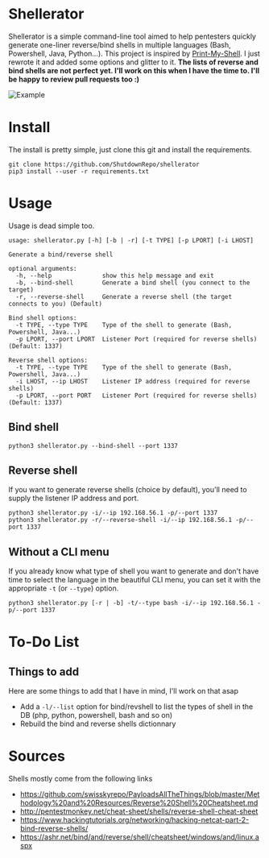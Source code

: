 # Shellerator
  Shellerator is a simple command-line tool aimed to help pentesters quickly generate one-liner reverse/bind shells in multiple languages (Bash, Powershell, Java, Python...).
  This project is inspired by [Print-My-Shell](https://github.com/sameera-madushan/Print-My-Shell/). I just rewrote it and added some options and glitter to it.
  **The lists of reverse and bind shells are not perfect yet. I'll work on this when I have the time to. I'll be happy to review pull requests too :)**

  ![Example](https://raw.githubusercontent.com/ShutdownRepo/shellerator/master/assets/example.gif)

# Install
  The install is pretty simple, just clone this git and install the requirements.
  ```
  git clone https://github.com/ShutdownRepo/shellerator
  pip3 install --user -r requirements.txt
  ```

# Usage
  Usage is dead simple too.
  ```
  usage: shellerator.py [-h] [-b | -r] [-t TYPE] [-p LPORT] [-i LHOST]

  Generate a bind/reverse shell

  optional arguments:
    -h, --help              show this help message and exit
    -b, --bind-shell        Generate a bind shell (you connect to the target)
    -r, --reverse-shell     Generate a reverse shell (the target connects to you) (Default)

  Bind shell options:
    -t TYPE, --type TYPE    Type of the shell to generate (Bash, Powershell, Java...)
    -p LPORT, --port LPORT  Listener Port (required for reverse shells) (Default: 1337)

  Reverse shell options:
    -t TYPE, --type TYPE    Type of the shell to generate (Bash, Powershell, Java...)
    -i LHOST, --ip LHOST    Listener IP address (required for reverse shells)
    -p LPORT, --port PORT   Listener Port (required for reverse shells) (Default: 1337)
  ```

## Bind shell
  ```
  python3 shellerator.py --bind-shell --port 1337
  ```

## Reverse shell
  If you want to generate reverse shells (choice by default), you'll need to supply the listener IP address and port.
  ```
  python3 shellerator.py -i/--ip 192.168.56.1 -p/--port 1337
  python3 shellerator.py -r/--reverse-shell -i/--ip 192.168.56.1 -p/--port 1337
  ```

## Without a CLI menu
  If you already know what type of shell you want to generate and don't have time to select the language in the beautiful CLI menu, you can set it with the appropriate `-t` (or `--type`) option.
  ```
  python3 shellerator.py [-r | -b] -t/--type bash -i/--ip 192.168.56.1 -p/--port 1337
  ```

# To-Do List
## Things to add
  Here are some things to add that I have in mind, I'll work on that asap
  - Add a `-l/--list` option for bind/revshell to list the types of shell in the DB (php, python, powershell, bash and so on)
  - Rebuild the bind and reverse shells dictionnary

# Sources
  Shells mostly come from the following links
  - https://github.com/swisskyrepo/PayloadsAllTheThings/blob/master/Methodology%20and%20Resources/Reverse%20Shell%20Cheatsheet.md
  - http://pentestmonkey.net/cheat-sheet/shells/reverse-shell-cheat-sheet
  - https://www.hackingtutorials.org/networking/hacking-netcat-part-2-bind-reverse-shells/
  - https://ashr.net/bind/and/reverse/shell/cheatsheet/windows/and/linux.aspx
